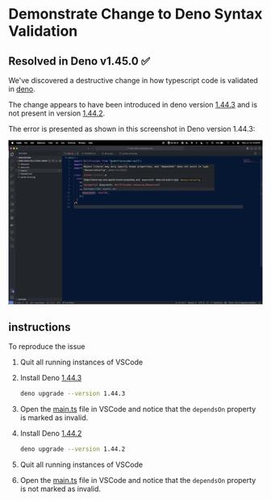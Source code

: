 # Demonstrate Change to Deno Syntax Validation

## Resolved in Deno v1.45.0 ✅

We've discovered a destructive change in how typescript code is validated in
[deno](https://github.com/denoland/deno).

The change appears to have been introduced in deno version
[1.44.3](https://github.com/denoland/deno/releases/tag/v1.44.3) and is not
present in version
[1.44.2](https://github.com/denoland/deno/releases/tag/v1.44.2).

The error is presented as shown in this screenshot in Deno version 1.44.3:

![deno-syntax-validation](./syntax-error.png)

## instructions

To reproduce the issue

1. Quit all running instances of VSCode

2. Install Deno [1.44.3](https://github.com/denoland/deno/releases/tag/v1.44.3)

   ```bash
   deno upgrade --version 1.44.3
   ```

3. Open the [main.ts](./main.ts) file in VSCode and notice that the `dependsOn`
   property is marked as invalid.

4. Install Deno [1.44.2](https://github.com/denoland/deno/releases/tag/v1.44.2)

   ```bash
   deno upgrade --version 1.44.2
   ```

5. Quit all running instances of VSCode

6. Open the [main.ts](./main.ts) file in VSCode and notice that the `dependsOn`
   property is not marked as invalid.
